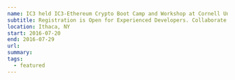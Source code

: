 ```yaml
---
name: IC3 held IC3-Ethereum Crypto Boot Camp and Workshop at Cornell University
subtitle: Registration is Open for Experienced Developers. Collaborate to Advance Blockchain Applications.
location: Ithaca, NY
start: 2016-07-20
end: 2016-07-29
url:
summary:
tags:
  - featured
---
```

